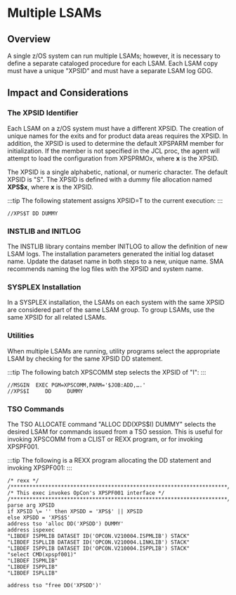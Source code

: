 # Multiple LSAMs

## Overview

A single z/OS system can run multiple LSAMs; however, it is necessary to define a separate cataloged procedure for each LSAM. Each LSAM copy must have a unique "XPSID" and must have a separate LSAM log GDG.

## Impact and Considerations

### The XPSID Identifier

Each LSAM on a z/OS system must have a different XPSID. The creation of unique names for the exits and for product data areas requires the XPSID. In addition, the XPSID is used to determine the default XPSPARM member for initialization. If the member is not specified in the JCL proc, the agent will attempt to load the configuration from XPSPRMOx, where **x** is the XPSID.

The XPSID is a single alphabetic, national, or numeric character. The default XPSID is "S". The XPSID is defined with a dummy file allocation named **XPS$x**, where **x** is the XPSID.

:::tip
The following statement assigns XPSID=T to the current execution:
:::

```shell
//XPS$T DD DUMMY
```

### INSTLIB and INITLOG

The INSTLIB library contains member INITLOG to allow the definition of new LSAM logs. The installation parameters generated the initial log dataset name. Update the dataset name in both steps to a new, unique name. SMA recommends naming the log files with the XPSID and system name.

### SYSPLEX Installation

In a SYSPLEX installation, the LSAMs on each system with the same XPSID are considered part of the same LSAM group. To group LSAMs, use the same XPSID for all related LSAMs.

### Utilities

When multiple LSAMs are running, utility programs select the appropriate LSAM by checking for the same XPSID DD statement.

:::tip
The following batch XPSCOMM step selects the XPSID of "I":
:::

```shell
//MSGIN  EXEC PGM=XPSCOMM,PARM='$JOB:ADD,….'
//XPS$I     DD     DUMMY
```

### TSO Commands

The TSO ALLOCATE command "ALLOC DD(XPS$I) DUMMY" selects the desired LSAM for commands issued from a TSO session. This is useful for invoking XPSCOMM from a CLIST or REXX program, or for invoking XPSPF001.

:::tip
The following is a REXX program allocating the DD statement and invoking XPSPF001:
:::

```shell
/* rexx */
/*********************************************************************/
/* This exec invokes OpCon's XPSPF001 interface */
/*********************************************************************/
parse arg XPSID
if XPSID \= '' then XPSDD = 'XPS$' || XPSID
else XPSDD = 'XPS$S'
address tso 'alloc DD('XPSDD') DUMMY'
address ispexec
"LIBDEF ISPMLIB DATASET ID('OPCON.V210004.ISPMLIB') STACK"
"LIBDEF ISPLLIB DATASET ID('OPCON.V210004.LINKLIB') STACK"
"LIBDEF ISPPLIB DATASET ID('OPCON.V210004.ISPPLIB') STACK"
"select CMD(xpspf001)"
"LIBDEF ISPMLIB"
"LIBDEF ISPPLIB"
"LIBDEF ISPLLIB"
 
address tso "free DD('XPSDD')'
```
